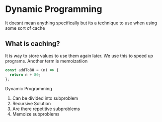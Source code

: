 # Dynamic Programming

It doesnt mean anything specifically but its a technique to use when using some sort of cache

## What is caching?

It is way to store values to use them again later. We use this to speed up programs. Another term is memoizatiion

```javascript
const addTo80 = (n) => {
  return n + 80;
};

```

Dynamic Programming

1. Can be divided into subproblem
2. Recursive Solution
3. Are there repetitive subproblems
4. Memoize subproblems
